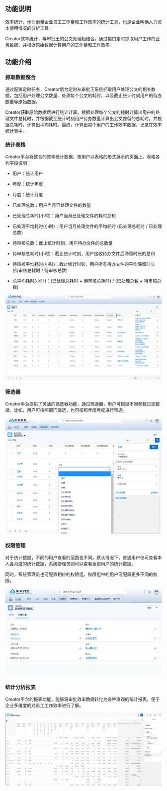 ## 功能说明

效率统计，作为衡量企业员工工作量和工作效率的统计工具，也是企业明确人力资本使用情况的分析工具。

Creator效率统计，与审批王的公文处理相结合，通过接口定时抓取用户工作的业务数据，并根据原始数据计算用户的工作量和工作效率。

## 功能介绍

### 抓取数据整合

通过配置定时任务，Creator后台定时从审批王系统抓取用户处理公文的相关数据，包括用户处理公文数量、处理每个公文的耗时，以及截止统计时刻用户的待办数量等原始数据。

Creator获取原始数据后进行统计计算，根据处理每个公文的耗时计算出用户的处理文件总耗时，并根据截至统计时刻用户待办数量计算出公文停留的总耗时。并根据总耗时，计算出平均耗时。最终，计算出每个用户的工作效率数据，记录在效率统计表中。

### 统计表格

Creator平台将整合的效率统计数据，按用户以表格的形式展示的页面上。表格各列字段说明：

 - 用户：统计用户

 - 年度：统计年度

 - 月度：统计月度

 - 已处理总数：用户当月已处理文件的数量

 - 已处理总耗时(小时)：用户当月已处理文件的耗时总和

 - 已处理平均耗时(小时)：用户当月处理文件的平均耗时 (已处理总耗时 / 已处理总数)

 - 待审核总数：截止统计时刻，用户待办文件的总数量

 - 待审核总耗时(小时)：截止统计时刻，用户接收待办文件后滞留时长的总和

 - 待审核平均耗时(小时)：截止统计时刻，用户所有待办文件的平均滞留时长 (待审核总耗时 / 待审核总数)
 
 - 总平均耗时(小时)：(已处理总耗时 + 待审核总耗时) / (已处理总数 + 待审核总数)

![](assets/stat1.png)

### 筛选器

Creator平台提供了灵活的筛选器功能，通过筛选器，用户可根据不同参数过滤数据。比如，用户可按照部门筛选，也可按照年度月度进行筛选。

![](assets/stat3.png)

### 权限管理

对于统计数据，不同的用户查看的范围也不同。默认情况下，普通用户仅可查看本人各月度的统计数据，系统管理员则可以查看全部用户的统计数据。

同时，系统管理员也可配置相应的权限组，权限组中的用户可配置更多不同的权限。

![](assets/stat2.png)

### 统计分析报表

Creator平台的报表功能，能够将审批效率数据转化为各种直观的统计报表，便于企业多维度的对员工工作效率进行了解。

![](assets/stat4.png)